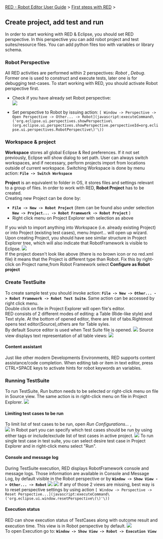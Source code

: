 [RED - Robot Editor User Guide](http://nokia.github.io/RED/help/index.md) >
[First steps with
RED](http://nokia.github.io/RED/help/first_steps/first_steps.md) >

## Create project, add test and run

In order to start working with RED & Eclipse, you should set RED perspective.
In this perspective you can add robot project and test suites/resource files.
You can add python files too with variables or library schema.

### Robot Perspective

All RED activities are performed within 2 perspectives: _Robot_ , _Debug_.
Former one is used to construct and execute tests, later one is for debugging
test-cases. To start working with RED, you should activate Robot perspective
first.

  * Check if you have already set Robot perspective:   
![](create_run/perspective_1.png)

  * Set perspective to Robot by issuing action: `[ Window -> Perspective -> Open Perspective -> Other... -> Robot](javascript:executeCommand\('org.eclipse.ui.perspectives.showPerspective\(org.eclipse.ui.perspectives.showPerspective.perspectiveId=org.eclipse.ui.perspectives.RobotPerspective\)'\))`

### Workspace & project

**Workspace** stores all global Eclipse  & Red preferences. If it not set
previously, Eclipse will show dialog to set path. User can always switch
workspaces, and if necessary, perform projects import from locations outside
of current workspace. Switching Workspace is done by menu action: **`File ->
Switch Workspace`**

**Project** is an equivalent to folder in OS, it stores files and settings
relevant to a group of files. In order to work with RED, **Robot Project** has
to be created.  
Creating new Project can be done by:

  * **`File -> New -> Robot Project`** (item can be found also under selection **`New -> Project... -> Robot Framework -> Robot Project`** )
  * Right click menu on Project Explorer with selection as above

If you wish to import anything into Workspace (i.e. already existing Project)
or into Project (existing test cases), menu _Import..._ will open up wizard.
Upon creating Project, you should have see similar structure in Project
Explorer tree, which will also indicate that RobotFramework is visible to
Eclipse. ![](create_run/simple_project_1.png)  
If the project doesn't look like above (there is no brown icon or no red.xml
file) it means that the Project is different type than Robot. Fix this by
right-click on Project name,from Robot Framework select **Configure as Robot
project**

### Create TestSuite

To create sample test you should invoke action: **`File -> New -> Other... ->
Robot Framework -> Robot Test Suite`**. Same action can be accessed by right
click menu.  
Double click on file in Project Explorer will open file's editor.  
RED consists of 2 different modes of editing: a Table (Ride-like style) and
Text style.  At the bottom of opened editor, there are list of tabs.Rightmost
opens text editor(Source),others are for Table syles.  
By default Source editor is used when Test Suite file is opened.
![](create_run/editors_1.png) Source view displays text representation of all
table views: ![](create_run/editors_2.png)

#### Content assistant

Just like other modern Developments Environments, RED supports content
assistance/code completion.  When editing tab or item in text editor, press
CTRL+SPACE keys to activate hints for robot keywords an variables.

### Running TestSuite

To run TestSuite, _Run_ button needs to be selected or right-click menu on
file in Source view. The same action is in right-click menu on file in Project
Explorer. ![](create_run/toolbar-1.png)

#### Limiting test cases to be run

To limit list of test cases to be run, open _Run Configurations..._ ,  
![](create_run/run_1.png) In Robot part you can specify which test cases
should be run by using either tags or include/exclude list of test cases in
active project.  ![](create_run/run_configurations.png) To run single test
case in test suite, you can select desire test case in Project Explorer and in
right-click menu select "Run".

#### Console and message log

During TestSuite execution, RED displays RobotFramework console and message
logs. Those information are available in Console and Message Log, by default
visible in the Robot perspective or by **`Window -> Show View -> Other... ->
Robot`** ![](create_run/console_1.png) ![](create_run/msg_log_1.png) If any of
those 2 views are missing, best way is to reset perspective settings by using
action `[ Window -> Perspective -> Reset
Perspective...](javascript:executeCommand\('org.eclipse.ui.window.resetPerspective\(\)'\))`

#### Execution status

RED can show execution status of TestCases along with outcome result and
execution time. This view is in Robot perspective by default.
![](create_run/exec_1.png)  
To open Execution go to: **`Window -> Show View -> Robot -> Execution View`**

